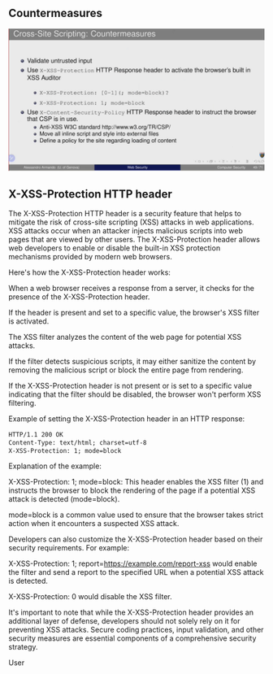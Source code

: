 ## Countermeasures

![de81ce40170cf42621d7f543c568246b.png](../../../_resources/de81ce40170cf42621d7f543c568246b.png)

## X-XSS-Protection HTTP header

The X-XSS-Protection HTTP header is a security feature that helps to mitigate the risk of cross-site scripting (XSS) attacks in web applications. XSS attacks occur when an attacker injects malicious scripts into web pages that are viewed by other users. The X-XSS-Protection header allows web developers to enable or disable the built-in XSS protection mechanisms provided by modern web browsers.

Here's how the X-XSS-Protection header works:

When a web browser receives a response from a server, it checks for the presence of the X-XSS-Protection header.

If the header is present and set to a specific value, the browser's XSS filter is activated.

The XSS filter analyzes the content of the web page for potential XSS attacks.

If the filter detects suspicious scripts, it may either sanitize the content by removing the malicious script or block the entire page from rendering.

If the X-XSS-Protection header is not present or is set to a specific value indicating that the filter should be disabled, the browser won't perform XSS filtering.

Example of setting the X-XSS-Protection header in an HTTP response:

```
HTTP/1.1 200 OK
Content-Type: text/html; charset=utf-8
X-XSS-Protection: 1; mode=block
```

Explanation of the example:

X-XSS-Protection: 1; mode=block: This header enables the XSS filter (1) and instructs the browser to block the rendering of the page if a potential XSS attack is detected (mode=block).

mode=block is a common value used to ensure that the browser takes strict action when it encounters a suspected XSS attack.

Developers can also customize the X-XSS-Protection header based on their security requirements. For example:

X-XSS-Protection: 1; report=<https://example.com/report-xss> would enable the filter and send a report to the specified URL when a potential XSS attack is detected.

X-XSS-Protection: 0 would disable the XSS filter.

It's important to note that while the X-XSS-Protection header provides an additional layer of defense, developers should not solely rely on it for preventing XSS attacks. Secure coding practices, input validation, and other security measures are essential components of a comprehensive security strategy.

User
